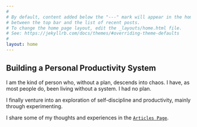 ```yaml
---
#
# By default, content added below the "---" mark will appear in the home page
# between the top bar and the list of recent posts.
# To change the home page layout, edit the _layouts/home.html file.
# See: https://jekyllrb.com/docs/themes/#overriding-theme-defaults
#
layout: home
---
```


## **Building a Personal Productivity System**

I am the kind of person who, without a plan, descends into chaos. I have, as most people do, been living without a system. I had no plan.

I finally venture into an exploration of self-discipline and productivity, mainly through experimenting.

I share some of my thoughts and experiences in the [`Articles Page`](/articles).
